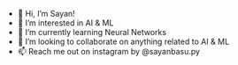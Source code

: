 - 👋 Hi, I’m Sayan! 
- 👀 I’m interested in AI & ML
- 🌱 I’m currently learning Neural Networks
- 💞️ I’m looking to collaborate on anything related to AI & ML
- 📫 Reach me out on instagram by @sayanbasu.py

<!---
dustycoder-sayan/dustycoder-sayan is a ✨ special ✨ repository because its `README.md` (this file) appears on your GitHub profile.
You can click the Preview link to take a look at your changes.
--->

